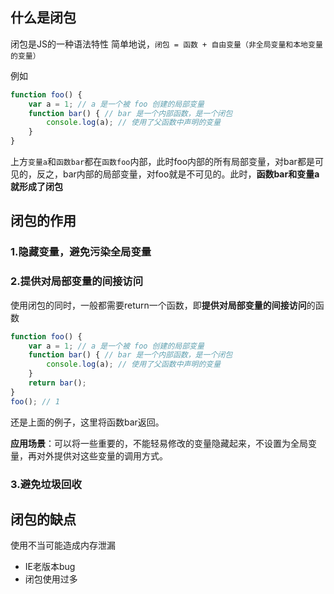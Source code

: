 ## 什么是闭包
闭包是JS的一种语法特性
简单地说，`闭包 = 函数 + 自由变量（非全局变量和本地变量的变量）`

例如

```javascript
function foo() {
    var a = 1; // a 是一个被 foo 创建的局部变量
    function bar() { // bar 是一个内部函数，是一个闭包
        console.log(a); // 使用了父函数中声明的变量
    }
}
```
上方`变量a`和`函数bar`都在`函数foo`内部，此时foo内部的所有局部变量，对bar都是可见的，反之，bar内部的局部变量，对foo就是不可见的。此时，**函数bar和变量a就形成了闭包**

## 闭包的作用
### 1.隐藏变量，避免污染全局变量
### 2.提供对局部变量的间接访问

使用闭包的同时，一般都需要return一个函数，即**提供对局部变量的间接访问**的函数

```javascript
function foo() {
    var a = 1; // a 是一个被 foo 创建的局部变量
    function bar() { // bar 是一个内部函数，是一个闭包
        console.log(a); // 使用了父函数中声明的变量
    }
    return bar();
}
foo(); // 1
```
还是上面的例子，这里将函数bar返回。

**应用场景**：可以将一些重要的，不能轻易修改的变量隐藏起来，不设置为全局变量，再对外提供对这些变量的调用方式。

### 3.避免垃圾回收

## 闭包的缺点
使用不当可能造成内存泄漏
- IE老版本bug
- 闭包使用过多